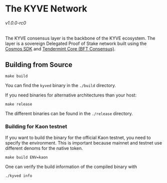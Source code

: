 # The KYVE Network

###### v1.0.0-rc0

The KYVE consensus layer is the backbone of the KYVE ecosystem. The layer is a
sovereign Delegated Proof of Stake network built using the
[Cosmos SDK](https://github.com/cosmos/cosmos-sdk) and
[Tendermint Core (BFT Consensus)](https://github.com/tendermint/tendermint).

## Building from Source

```shell
make build
```

You can find the `kyved` binary in the `./build` directory.

If you need binaries for alternative architectures than your host:

```shell
make release
```

The different binaries can be found in the `./release` directory.

### Building for Kaon testnet
If you want to build the binary for the official Kaon testnet, you need to 
specify the environment. This is important because mainnet and testnet use
different denoms for the native token.
```shell
make build ENV=kaon
```
One can verify the build information of the compiled binary with
```shell
./kyved info
```